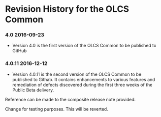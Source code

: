 # Revision History for the OLCS Common ### 4.0 2016-09-23- Version 4.0 is the first version of the OLCS Common to be published to GitHub### 4.0.11	2016-12-12- Version 4.0.11 is the second version of the OLCS Common to be published to Githab.  It contains enhancements to various features and remediation of defects discovered during the first three weeks of the Public Beta delivery.Reference can be made to the composite release note provided.Change for testing purposes. This will be reverted.